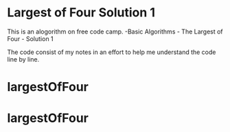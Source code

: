 # Largest of Four Solution 1

This is an alogorithm on free code camp.
    -Basic Algorithms
        - The Largest of Four - Solution 1

The code consist of my notes in an effort to help me understand the code line by line. 

# largestOfFour

# largestOfFour
